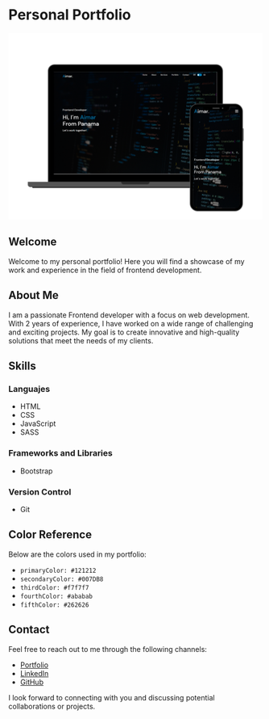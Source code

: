 # Personal Portfolio

![Profile Image](img/portfolio-mockup.png)

## Welcome

Welcome to my personal portfolio! Here you will find a showcase of my work and experience in the field of frontend development. 

## About Me

I am a passionate Frontend developer with a focus on web development. With 2 years of experience, I have worked on a wide range of challenging and exciting projects. My goal is to create innovative and high-quality solutions that meet the needs of my clients.

## Skills

### Languajes
- HTML
- CSS
- JavaScript
- SASS

### Frameworks and Libraries

- Bootstrap

### Version Control

- Git

## Color Reference

Below are the colors used in my portfolio:

- `primaryColor: #121212`
- `secondaryColor: #007DB8`
- `thirdColor: #f7f7f7`
- `fourthColor: #ababab`
- `fifthColor: #262626`

## Contact

Feel free to reach out to me through the following channels:

- [Portfolio](https://aimarbusta.netlify.app/)
- [LinkedIn](https://www.linkedin.com/in/aimarbustamante/)
- [GitHub](https://github.com/AimarBustamante)

I look forward to connecting with you and discussing potential collaborations or projects.
